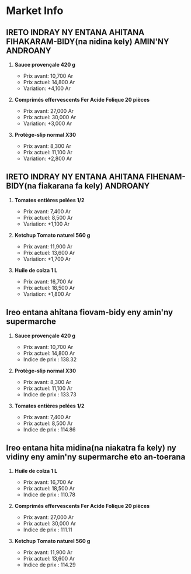 # Market Info

## IRETO INDRAY NY ENTANA AHITANA FIHAKARAM-BIDY(na nidina kely) AMIN'NY ANDROANY

1. **Sauce provençale 420 g**
   - Prix avant: 10,700 Ar
   - Prix actuel: 14,800 Ar
   - Variation: +4,100 Ar

2. **Comprimés effervescents Fer Acide Folique 20 pièces**
   - Prix avant: 27,000 Ar
   - Prix actuel: 30,000 Ar
   - Variation: +3,000 Ar

3. **Protège-slip normal X30**
   - Prix avant: 8,300 Ar
   - Prix actuel: 11,100 Ar
   - Variation: +2,800 Ar

## IRETO INDRAY NY ENTANA AHITANA FIHENAM-BIDY(na fiakarana fa kely) ANDROANY

1. **Tomates entières pelées 1/2**
   - Prix avant: 7,400 Ar
   - Prix actuel: 8,500 Ar
   - Variation: +1,100 Ar

2. **Ketchup Tomato naturel 560 g**
   - Prix avant: 11,900 Ar
   - Prix actuel: 13,600 Ar
   - Variation: +1,700 Ar

3. **Huile de colza 1 L**
   - Prix avant: 16,700 Ar
   - Prix actuel: 18,500 Ar
   - Variation: +1,800 Ar

## Ireo entana ahitana fiovam-bidy eny amin'ny supermarche

1. **Sauce provençale 420 g**
   - Prix avant: 10,700 Ar
   - Prix actuel: 14,800 Ar
   - Indice de prix : 138.32

2. **Protège-slip normal X30**
   - Prix avant: 8,300 Ar
   - Prix actuel: 11,100 Ar
   - Indice de prix : 133.73

3. **Tomates entières pelées 1/2**
   - Prix avant: 7,400 Ar
   - Prix actuel: 8,500 Ar
   - Indice de prix : 114.86

## Ireo entana hita midina(na niakatra fa kely) ny vidiny eny amin'ny supermarche eto an-toerana

1. **Huile de colza 1 L**
   - Prix avant: 16,700 Ar
   - Prix actuel: 18,500 Ar
   - Indice de prix : 110.78

2. **Comprimés effervescents Fer Acide Folique 20 pièces**
   - Prix avant: 27,000 Ar
   - Prix actuel: 30,000 Ar
   - Indice de prix : 111.11

3. **Ketchup Tomato naturel 560 g**
   - Prix avant: 11,900 Ar
   - Prix actuel: 13,600 Ar
   - Indice de prix : 114.29

